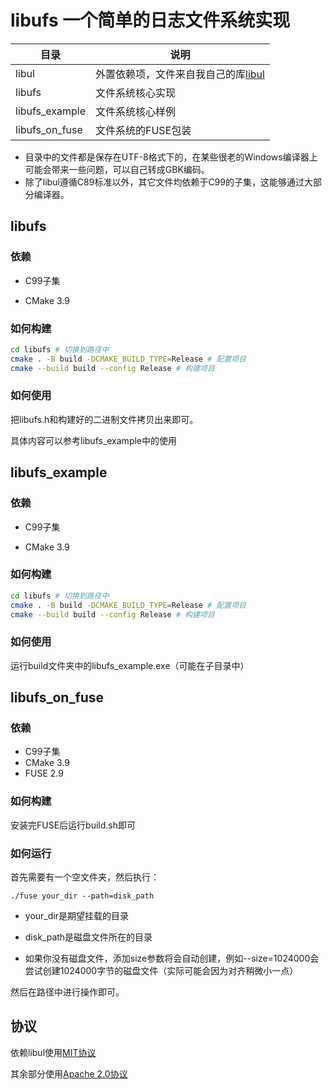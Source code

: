 # libufs 一个简单的日志文件系统实现

| 目录           | 说明                                                         |
| -------------- | ------------------------------------------------------------ |
| libul          | 外置依赖项，文件来自我自己的库[libul](https://github.com/DreamPast/libul) |
| libufs         | 文件系统核心实现                                             |
| libufs_example | 文件系统核心样例                                             |
| libufs_on_fuse | 文件系统的FUSE包装                                           |

- 目录中的文件都是保存在UTF-8格式下的，在某些很老的Windows编译器上可能会带来一些问题，可以自己转成GBK编码。
- 除了libul遵循C89标准以外，其它文件均依赖于C99的子集，这能够通过大部分编译器。

## libufs

### 依赖

- C99子集

- CMake 3.9

### 如何构建

```bash
cd libufs # 切换到路径中
cmake . -B build -DCMAKE_BUILD_TYPE=Release # 配置项目
cmake --build build --config Release # 构建项目
```

### 如何使用

把libufs.h和构建好的二进制文件拷贝出来即可。

具体内容可以参考libufs_example中的使用

## libufs_example

### 依赖

- C99子集

- CMake 3.9

### 如何构建

```bash
cd libufs # 切换到路径中
cmake . -B build -DCMAKE_BUILD_TYPE=Release # 配置项目
cmake --build build --config Release # 构建项目
```

### 如何使用

运行build文件夹中的libufs_example.exe（可能在子目录中）

## libufs_on_fuse

### 依赖

- C99子集
- CMake 3.9
- FUSE 2.9

### 如何构建

安装完FUSE后运行build.sh即可

### 如何运行

首先需要有一个空文件夹，然后执行：

```
./fuse your_dir --path=disk_path
```

- your_dir是期望挂载的目录

- disk_path是磁盘文件所在的目录

- 如果你没有磁盘文件，添加size参数将会自动创建，例如--size=1024000会尝试创建1024000字节的磁盘文件（实际可能会因为对齐稍微小一点）

然后在路径中进行操作即可。

## 协议

依赖libul使用[MIT协议](./libul/LICENSE)

其余部分使用[Apache 2.0协议](./LICENSE)